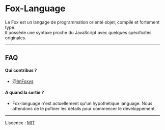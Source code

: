 # Fox-Language
Le Fox est un langage de programmation orienté objet, compilé et fortement typé. <br>
Il possède une syntaxe proche du JavaScript avec quelques spécificités originales.

---


## FAQ

#### Qui contribus ?
  - [@ImFoxys](www.github.com/ImFoxys)

#### A quand la sortie ?
  - Fox-language n'est actuellement qu'un hypothétique language. Nous attendons de le pofiner les détails pour commencer le développement.

---

Liscence : [MIT](/copyright.md)